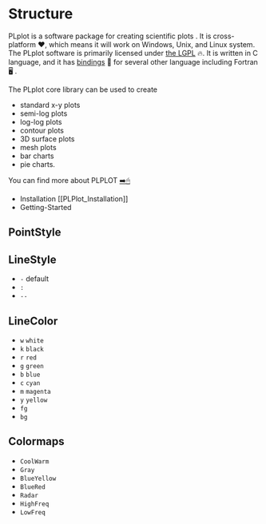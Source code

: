 # Structure

PLplot is a software package for creating scientific plots . It is cross-platform ❤, which means it will work on Windows, Unix, and Linux system. The PLplot software is primarily licensed under [the LGPL](http://www.gnu.org/licenses/lgpl.html) 🔥. It is written in C language, and it has  [bindings](http://plplot.sourceforge.net/index.php#bindings) 🔗 for several other language including Fortran 🖥️ .

The PLplot core library can be used to create

- standard x-y plots
- semi-log plots
- log-log plots
- contour plots
- 3D surface plots
- mesh plots
- bar charts
- pie charts.

You can find more about PLPLOT  [➡️🖱](http://plplot.sourceforge.net/index.php)

- Installation [[PLPlot_Installation]]
- Getting-Started

## PointStyle

## LineStyle

- `-` default
- `:`
- `--`

## LineColor

- `w` `white`
- `k` `black`
- `r` `red`
- `g` `green`
- `b` `blue`
- `c` `cyan`
- `m` `magenta`
- `y` `yellow`
- `fg`
- `bg`

## Colormaps

- `CoolWarm`
- `Gray`
- `BlueYellow`
- `BlueRed`
- `Radar`
- `HighFreq`
- `LowFreq`
